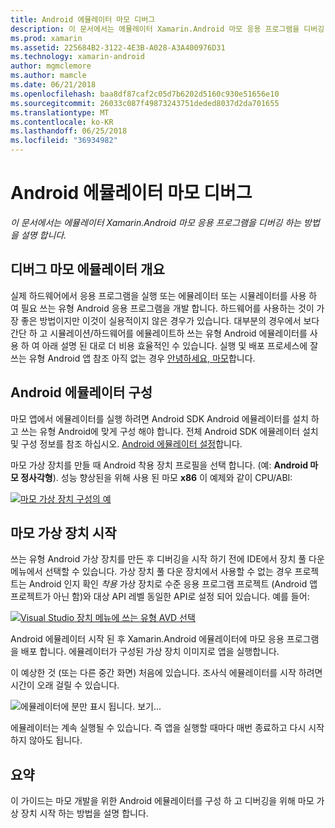 ```yaml
---
title: Android 에뮬레이터 마모 디버그
description: 이 문서에서는 에뮬레이터 Xamarin.Android 마모 응용 프로그램을 디버깅 하는 방법을 설명 합니다.
ms.prod: xamarin
ms.assetid: 225684B2-3122-4E3B-A028-A3A400976D31
ms.technology: xamarin-android
author: mgmclemore
ms.author: mamcle
ms.date: 06/21/2018
ms.openlocfilehash: baa8df87caf2c05d7b6202d5160c930e51656e10
ms.sourcegitcommit: 26033c087f49873243751deded8037d2da701655
ms.translationtype: MT
ms.contentlocale: ko-KR
ms.lasthandoff: 06/25/2018
ms.locfileid: "36934982"
---
```

# <a name="debug-android-wear-on-an-emulator"></a>Android 에뮬레이터 마모 디버그

_이 문서에서는 에뮬레이터 Xamarin.Android 마모 응용 프로그램을 디버깅 하는 방법을 설명 합니다._

## <a name="debug-wear-on-emulator-overview"></a>디버그 마모 에뮬레이터 개요

실제 하드웨어에서 응용 프로그램을 실행 또는 에뮬레이터 또는 시뮬레이터를 사용 하 여 필요 쓰는 유형 Android 응용 프로그램을 개발 합니다. 하드웨어를 사용하는 것이 가장 좋은 방법이지만 이것이 실용적이지 않은 경우가 있습니다. 대부분의 경우에서 보다 간단 하 고 시뮬레이션/하드웨어를 에뮬레이트하 쓰는 유형 Android 에뮬레이터를 사용 하 여 아래 설명 된 대로 더 비용 효율적인 수 있습니다. 실행 및 배포 프로세스에 잘 쓰는 유형 Android 앱 참조 아직 없는 경우 [안녕하세요, 마모](~/android/wear/get-started/hello-wear.md)합니다.

## <a name="configure-the-android-emulator"></a>Android 에뮬레이터 구성

마모 앱에서 에뮬레이터를 실행 하려면 Android SDK Android 에뮬레이터를 설치 하 고 쓰는 유형 Android에 맞게 구성 해야 합니다. 전체 Android SDK 에뮬레이터 설치 및 구성 정보를 참조 하십시오. [Android 에뮬레이터 설정](~/android/get-started/installation/android-emulator/index.md)합니다.

마모 가상 장치를 만들 때 Android 착용 장치 프로필을 선택 합니다. (예: **Android 마모 정사각형**). 성능 향상된을 위해 사용 된 마모 **x86** 이 예제와 같이 CPU/ABI:

[![마모 가상 장치 구성의 예](debug-on-emulator-images/01-wear-avd-example-sml.png)](debug-on-emulator-images/01-wear-avd-example.png#lightbox)


## <a name="launch-the-wear-virtual-device"></a>마모 가상 장치 시작 

쓰는 유형 Android 가상 장치를 만든 후 디버깅을 시작 하기 전에 IDE에서 장치 풀 다운 메뉴에서 선택할 수 있습니다. 가상 장치 풀 다운 장치에서 사용할 수 없는 경우 프로젝트는 Android 인지 확인 *착용* 가상 장치로 수준 응용 프로그램 프로젝트 (Android 앱 프로젝트가 아닌 함)와 대상 API 레벨 동일한 API로 설정 되어 있습니다. 예를 들어:

[![Visual Studio 장치 메뉴에 쓰는 유형 AVD 선택](debug-on-emulator-images/vs/choose-wear-sim.png)](debug-on-emulator-images/vs/choose-wear-sim.png#lightbox)

Android 에뮬레이터 시작 된 후 Xamarin.Android 에뮬레이터에 마모 응용 프로그램을 배포 합니다. 에뮬레이터가 구성된 가상 장치 이미지로 앱을 실행합니다.

이 예상한 것 (또는 다른 중간 화면) 처음에 있습니다. 조사식 에뮬레이터를 시작 하려면 시간이 오래 걸릴 수 있습니다. 

![에뮬레이터에 분만 표시 됩니다. 보기...](debug-on-emulator-images/please-wait.png)

에뮬레이터는 계속 실행될 수 있습니다. 즉 앱을 실행할 때마다 매번 종료하고 다시 시작하지 않아도 됩니다.

 
## <a name="summary"></a>요약
 
이 가이드는 마모 개발을 위한 Android 에뮬레이터를 구성 하 고 디버깅을 위해 마모 가상 장치 시작 하는 방법을 설명 합니다.
